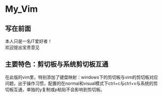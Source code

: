 # My_Vim
## 写在前面
本人只是一名IT爱好者！  
欢迎提出宝贵意见
## 主要特色：剪切板与系统剪切板互通
在此版的vim里，特别添加了键盘映射：windows下的剪切板与vim的剪切板对应问题，出于操作习惯，配置的在normal和visual模式下ctrl+c与ctrl+v与系统的剪切板互通，单独的y复制或p粘贴不会影响到剪切板。
